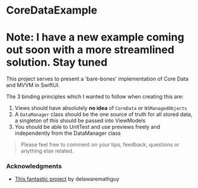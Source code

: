 # CoreDataExample

# Note: I have a new example coming out soon with a more streamlined solution. Stay tuned

This project serves to present a 'bare-bones' implementation of Core Data and MVVM in SwiftUI.

The 3 binding principles which I wanted to follow when creating this are:
  1. Views should have absolutely **no idea** of `CoreData` or `NSManagedObjects`
  2. A `DataManager` class should be the one source of truth for all stored data, a singleton of this should be passed into ViewModels
  3. You should be able to UnitTest and use previews freely and independently from the DataManager class
  
> Please feel free to comment on your tips, feedback, questions or anything else related.

### Acknowledgments

* [This fantastic project](https://github.com/delawaremathguy/ShoppingList15) by delawaremathguy
